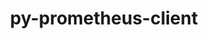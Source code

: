 ---
title: "py-prometheus-client"
layout: cache
categories: [package, develop]
meta: {"versions": ["0.14.1", "0.17.0"], "compilers": ["gcc@=11.1.0"], "oss": ["ubuntu20.04"], "platforms": ["linux"], "targets": ["ppc64le", "x86_64_v3"], "stacks": ["data-vis-sdk", "e4s", "e4s-power"], "num_specs": 27, "num_specs_by_stack": {"e4s-power": 12, "data-vis-sdk": 7, "e4s": 8}}
spec_details: [{"hash": "zjxofarbszzotrmswhpfyj2r4ywty2lk", "compiler": "gcc@=11.1.0", "versions": ["0.14.1"], "os": "ubuntu20.04", "platform": "linux", "target": "ppc64le", "variants": ["build_system=python_pip", "~twisted"], "stacks": ["e4s-power"], "size": "-", "tarball": "https://binaries.spack.io/develop/build_cache/linux-ubuntu20.04-ppc64le/gcc-11.1.0/py-prometheus-client-0.14.1/linux-ubuntu20.04-ppc64le-gcc-11.1.0-py-prometheus-client-0.14.1-zjxofarbszzotrmswhpfyj2r4ywty2lk.spack"}, {"hash": "nvtd4xaymlcthfzfetufzf3tehxvavnt", "compiler": "gcc@=11.1.0", "versions": ["0.17.0"], "os": "ubuntu20.04", "platform": "linux", "target": "ppc64le", "variants": ["build_system=python_pip", "~twisted"], "stacks": ["e4s-power"], "size": "-", "tarball": "https://binaries.spack.io/develop/build_cache/linux-ubuntu20.04-ppc64le/gcc-11.1.0/py-prometheus-client-0.17.0/linux-ubuntu20.04-ppc64le-gcc-11.1.0-py-prometheus-client-0.17.0-nvtd4xaymlcthfzfetufzf3tehxvavnt.spack"}, {"hash": "rdzah2s27pjtkhtrvm3ai6dbocj3r5zc", "compiler": "gcc@=11.1.0", "versions": ["0.14.1"], "os": "ubuntu20.04", "platform": "linux", "target": "ppc64le", "variants": ["build_system=python_pip", "~twisted"], "stacks": ["e4s-power"], "size": "-", "tarball": "https://binaries.spack.io/develop/build_cache/linux-ubuntu20.04-ppc64le/gcc-11.1.0/py-prometheus-client-0.14.1/linux-ubuntu20.04-ppc64le-gcc-11.1.0-py-prometheus-client-0.14.1-rdzah2s27pjtkhtrvm3ai6dbocj3r5zc.spack"}, {"hash": "4nwhljasrxjbzb7fega75ygpp7bz2njc", "compiler": "gcc@=11.1.0", "versions": ["0.17.0"], "os": "ubuntu20.04", "platform": "linux", "target": "ppc64le", "variants": ["build_system=python_pip", "~twisted"], "stacks": ["e4s-power"], "size": "-", "tarball": "https://binaries.spack.io/develop/build_cache/linux-ubuntu20.04-ppc64le/gcc-11.1.0/py-prometheus-client-0.17.0/linux-ubuntu20.04-ppc64le-gcc-11.1.0-py-prometheus-client-0.17.0-4nwhljasrxjbzb7fega75ygpp7bz2njc.spack"}, {"hash": "b5k7ugkpi7jl2c45raqi5naj2plvbdh3", "compiler": "gcc@=11.1.0", "versions": ["0.14.1"], "os": "ubuntu20.04", "platform": "linux", "target": "ppc64le", "variants": ["build_system=python_pip", "~twisted"], "stacks": ["e4s-power"], "size": "-", "tarball": "https://binaries.spack.io/develop/build_cache/linux-ubuntu20.04-ppc64le/gcc-11.1.0/py-prometheus-client-0.14.1/linux-ubuntu20.04-ppc64le-gcc-11.1.0-py-prometheus-client-0.14.1-b5k7ugkpi7jl2c45raqi5naj2plvbdh3.spack"}, {"hash": "v2b2igygbpecpcfnrbol3c5fxo3r42wj", "compiler": "gcc@=11.1.0", "versions": ["0.17.0"], "os": "ubuntu20.04", "platform": "linux", "target": "ppc64le", "variants": ["build_system=python_pip", "~twisted"], "stacks": ["e4s-power"], "size": "-", "tarball": "https://binaries.spack.io/develop/build_cache/linux-ubuntu20.04-ppc64le/gcc-11.1.0/py-prometheus-client-0.17.0/linux-ubuntu20.04-ppc64le-gcc-11.1.0-py-prometheus-client-0.17.0-v2b2igygbpecpcfnrbol3c5fxo3r42wj.spack"}, {"hash": "rq6tejohwmehcq4nm7yfjedxnva7h2m4", "compiler": "gcc@=11.1.0", "versions": ["0.14.1"], "os": "ubuntu20.04", "platform": "linux", "target": "ppc64le", "variants": ["build_system=python_pip", "~twisted"], "stacks": ["e4s-power"], "size": "-", "tarball": "https://binaries.spack.io/develop/build_cache/linux-ubuntu20.04-ppc64le/gcc-11.1.0/py-prometheus-client-0.14.1/linux-ubuntu20.04-ppc64le-gcc-11.1.0-py-prometheus-client-0.14.1-rq6tejohwmehcq4nm7yfjedxnva7h2m4.spack"}, {"hash": "mshevtun5qhh7zgnziq5fkmak4upixyx", "compiler": "gcc@=11.1.0", "versions": ["0.17.0"], "os": "ubuntu20.04", "platform": "linux", "target": "ppc64le", "variants": ["build_system=python_pip", "~twisted"], "stacks": ["e4s-power"], "size": "-", "tarball": "https://binaries.spack.io/develop/build_cache/linux-ubuntu20.04-ppc64le/gcc-11.1.0/py-prometheus-client-0.17.0/linux-ubuntu20.04-ppc64le-gcc-11.1.0-py-prometheus-client-0.17.0-mshevtun5qhh7zgnziq5fkmak4upixyx.spack"}, {"hash": "irz3gvve7cthetkyqluvrdqov4ycgnl7", "compiler": "gcc@=11.1.0", "versions": ["0.17.0"], "os": "ubuntu20.04", "platform": "linux", "target": "ppc64le", "variants": ["build_system=python_pip", "~twisted"], "stacks": ["e4s-power"], "size": "-", "tarball": "https://binaries.spack.io/develop/build_cache/linux-ubuntu20.04-ppc64le/gcc-11.1.0/py-prometheus-client-0.17.0/linux-ubuntu20.04-ppc64le-gcc-11.1.0-py-prometheus-client-0.17.0-irz3gvve7cthetkyqluvrdqov4ycgnl7.spack"}, {"hash": "k3i4atbqoasx5sldxh3qx4buxj4bfqpl", "compiler": "gcc@=11.1.0", "versions": ["0.17.0"], "os": "ubuntu20.04", "platform": "linux", "target": "ppc64le", "variants": ["build_system=python_pip", "~twisted"], "stacks": ["e4s-power"], "size": "-", "tarball": "https://binaries.spack.io/develop/build_cache/linux-ubuntu20.04-ppc64le/gcc-11.1.0/py-prometheus-client-0.17.0/linux-ubuntu20.04-ppc64le-gcc-11.1.0-py-prometheus-client-0.17.0-k3i4atbqoasx5sldxh3qx4buxj4bfqpl.spack"}, {"hash": "xxaspzm5kcgselpip5lp62p3p7ec6zfv", "compiler": "gcc@=11.1.0", "versions": ["0.17.0"], "os": "ubuntu20.04", "platform": "linux", "target": "ppc64le", "variants": ["build_system=python_pip", "~twisted"], "stacks": ["e4s-power"], "size": "-", "tarball": "https://binaries.spack.io/develop/build_cache/linux-ubuntu20.04-ppc64le/gcc-11.1.0/py-prometheus-client-0.17.0/linux-ubuntu20.04-ppc64le-gcc-11.1.0-py-prometheus-client-0.17.0-xxaspzm5kcgselpip5lp62p3p7ec6zfv.spack"}, {"hash": "q43ogjjap4h7czu76ejcl2u3kpptapf2", "compiler": "gcc@=11.1.0", "versions": ["0.14.1"], "os": "ubuntu20.04", "platform": "linux", "target": "ppc64le", "variants": ["build_system=python_pip", "~twisted"], "stacks": ["e4s-power"], "size": "-", "tarball": "https://binaries.spack.io/develop/build_cache/linux-ubuntu20.04-ppc64le/gcc-11.1.0/py-prometheus-client-0.14.1/linux-ubuntu20.04-ppc64le-gcc-11.1.0-py-prometheus-client-0.14.1-q43ogjjap4h7czu76ejcl2u3kpptapf2.spack"}, {"hash": "ixxtxv6eas6xdvzmzelzonsluvitjcnw", "compiler": "gcc@=11.1.0", "versions": ["0.14.1"], "os": "ubuntu20.04", "platform": "linux", "target": "x86_64_v3", "variants": ["build_system=python_pip", "~twisted"], "stacks": ["data-vis-sdk"], "size": "-", "tarball": "https://binaries.spack.io/develop/build_cache/linux-ubuntu20.04-x86_64_v3/gcc-11.1.0/py-prometheus-client-0.14.1/linux-ubuntu20.04-x86_64_v3-gcc-11.1.0-py-prometheus-client-0.14.1-ixxtxv6eas6xdvzmzelzonsluvitjcnw.spack"}, {"hash": "elkwhskbvfsi7cqhrwlrdhwde7qkruer", "compiler": "gcc@=11.1.0", "versions": ["0.14.1"], "os": "ubuntu20.04", "platform": "linux", "target": "x86_64_v3", "variants": ["build_system=python_pip", "~twisted"], "stacks": ["data-vis-sdk"], "size": "-", "tarball": "https://binaries.spack.io/develop/build_cache/linux-ubuntu20.04-x86_64_v3/gcc-11.1.0/py-prometheus-client-0.14.1/linux-ubuntu20.04-x86_64_v3-gcc-11.1.0-py-prometheus-client-0.14.1-elkwhskbvfsi7cqhrwlrdhwde7qkruer.spack"}, {"hash": "e2sue2vt3ls5knltvmdbkyn76gjgbjmp", "compiler": "gcc@=11.1.0", "versions": ["0.17.0"], "os": "ubuntu20.04", "platform": "linux", "target": "x86_64_v3", "variants": ["build_system=python_pip", "~twisted"], "stacks": ["data-vis-sdk"], "size": "-", "tarball": "https://binaries.spack.io/develop/build_cache/linux-ubuntu20.04-x86_64_v3/gcc-11.1.0/py-prometheus-client-0.17.0/linux-ubuntu20.04-x86_64_v3-gcc-11.1.0-py-prometheus-client-0.17.0-e2sue2vt3ls5knltvmdbkyn76gjgbjmp.spack"}, {"hash": "bkqw6axbwqgx5anh3skio54mhbgsjo45", "compiler": "gcc@=11.1.0", "versions": ["0.14.1"], "os": "ubuntu20.04", "platform": "linux", "target": "x86_64_v3", "variants": ["build_system=python_pip", "~twisted"], "stacks": ["e4s"], "size": "-", "tarball": "https://binaries.spack.io/develop/build_cache/linux-ubuntu20.04-x86_64_v3/gcc-11.1.0/py-prometheus-client-0.14.1/linux-ubuntu20.04-x86_64_v3-gcc-11.1.0-py-prometheus-client-0.14.1-bkqw6axbwqgx5anh3skio54mhbgsjo45.spack"}, {"hash": "tqeefiihtg3lysshi5rfse7xztivhtfh", "compiler": "gcc@=11.1.0", "versions": ["0.14.1"], "os": "ubuntu20.04", "platform": "linux", "target": "x86_64_v3", "variants": ["build_system=python_pip", "~twisted"], "stacks": ["data-vis-sdk"], "size": "-", "tarball": "https://binaries.spack.io/develop/build_cache/linux-ubuntu20.04-x86_64_v3/gcc-11.1.0/py-prometheus-client-0.14.1/linux-ubuntu20.04-x86_64_v3-gcc-11.1.0-py-prometheus-client-0.14.1-tqeefiihtg3lysshi5rfse7xztivhtfh.spack"}, {"hash": "wiwkyurkjs527hi3ff3qzvf3c25g6sly", "compiler": "gcc@=11.1.0", "versions": ["0.14.1"], "os": "ubuntu20.04", "platform": "linux", "target": "x86_64_v3", "variants": ["build_system=python_pip", "~twisted"], "stacks": ["data-vis-sdk"], "size": "-", "tarball": "https://binaries.spack.io/develop/build_cache/linux-ubuntu20.04-x86_64_v3/gcc-11.1.0/py-prometheus-client-0.14.1/linux-ubuntu20.04-x86_64_v3-gcc-11.1.0-py-prometheus-client-0.14.1-wiwkyurkjs527hi3ff3qzvf3c25g6sly.spack"}, {"hash": "46czmpxtbyxers6kboiamyfp4xcv2hsu", "compiler": "gcc@=11.1.0", "versions": ["0.14.1"], "os": "ubuntu20.04", "platform": "linux", "target": "x86_64_v3", "variants": ["build_system=python_pip", "~twisted"], "stacks": ["data-vis-sdk"], "size": "-", "tarball": "https://binaries.spack.io/develop/build_cache/linux-ubuntu20.04-x86_64_v3/gcc-11.1.0/py-prometheus-client-0.14.1/linux-ubuntu20.04-x86_64_v3-gcc-11.1.0-py-prometheus-client-0.14.1-46czmpxtbyxers6kboiamyfp4xcv2hsu.spack"}, {"hash": "rgubrow3wwm7sszjm2ies2m2m2wtn35r", "compiler": "gcc@=11.1.0", "versions": ["0.14.1"], "os": "ubuntu20.04", "platform": "linux", "target": "x86_64_v3", "variants": ["build_system=python_pip", "~twisted"], "stacks": ["e4s"], "size": "-", "tarball": "https://binaries.spack.io/develop/build_cache/linux-ubuntu20.04-x86_64_v3/gcc-11.1.0/py-prometheus-client-0.14.1/linux-ubuntu20.04-x86_64_v3-gcc-11.1.0-py-prometheus-client-0.14.1-rgubrow3wwm7sszjm2ies2m2m2wtn35r.spack"}, {"hash": "ff56yjm5us4d32n7ibecg6alc76uyoxh", "compiler": "gcc@=11.1.0", "versions": ["0.14.1"], "os": "ubuntu20.04", "platform": "linux", "target": "x86_64_v3", "variants": ["build_system=python_pip", "~twisted"], "stacks": ["data-vis-sdk"], "size": "-", "tarball": "https://binaries.spack.io/develop/build_cache/linux-ubuntu20.04-x86_64_v3/gcc-11.1.0/py-prometheus-client-0.14.1/linux-ubuntu20.04-x86_64_v3-gcc-11.1.0-py-prometheus-client-0.14.1-ff56yjm5us4d32n7ibecg6alc76uyoxh.spack"}, {"hash": "dwshxzrrgbodut2s2ufr7dgs6yelh3xt", "compiler": "gcc@=11.1.0", "versions": ["0.17.0"], "os": "ubuntu20.04", "platform": "linux", "target": "x86_64_v3", "variants": ["build_system=python_pip", "~twisted"], "stacks": ["e4s"], "size": "-", "tarball": "https://binaries.spack.io/develop/build_cache/linux-ubuntu20.04-x86_64_v3/gcc-11.1.0/py-prometheus-client-0.17.0/linux-ubuntu20.04-x86_64_v3-gcc-11.1.0-py-prometheus-client-0.17.0-dwshxzrrgbodut2s2ufr7dgs6yelh3xt.spack"}, {"hash": "pr6jtzd2qzvnloqhs22nlna7ua7mmifc", "compiler": "gcc@=11.1.0", "versions": ["0.14.1"], "os": "ubuntu20.04", "platform": "linux", "target": "x86_64_v3", "variants": ["build_system=python_pip", "~twisted"], "stacks": ["e4s"], "size": "-", "tarball": "https://binaries.spack.io/develop/build_cache/linux-ubuntu20.04-x86_64_v3/gcc-11.1.0/py-prometheus-client-0.14.1/linux-ubuntu20.04-x86_64_v3-gcc-11.1.0-py-prometheus-client-0.14.1-pr6jtzd2qzvnloqhs22nlna7ua7mmifc.spack"}, {"hash": "s7igeo3dqqeb2er6252niakcve5bsnbd", "compiler": "gcc@=11.1.0", "versions": ["0.14.1"], "os": "ubuntu20.04", "platform": "linux", "target": "x86_64_v3", "variants": ["build_system=python_pip", "~twisted"], "stacks": ["e4s"], "size": "-", "tarball": "https://binaries.spack.io/develop/build_cache/linux-ubuntu20.04-x86_64_v3/gcc-11.1.0/py-prometheus-client-0.14.1/linux-ubuntu20.04-x86_64_v3-gcc-11.1.0-py-prometheus-client-0.14.1-s7igeo3dqqeb2er6252niakcve5bsnbd.spack"}, {"hash": "nqjo4la4djkwtqgs5h76yrojeyy6nk4v", "compiler": "gcc@=11.1.0", "versions": ["0.17.0"], "os": "ubuntu20.04", "platform": "linux", "target": "x86_64_v3", "variants": ["build_system=python_pip", "~twisted"], "stacks": ["e4s"], "size": "-", "tarball": "https://binaries.spack.io/develop/build_cache/linux-ubuntu20.04-x86_64_v3/gcc-11.1.0/py-prometheus-client-0.17.0/linux-ubuntu20.04-x86_64_v3-gcc-11.1.0-py-prometheus-client-0.17.0-nqjo4la4djkwtqgs5h76yrojeyy6nk4v.spack"}, {"hash": "7kp6xbrnk7i7aju45typhvw3rn2s2bpg", "compiler": "gcc@=11.1.0", "versions": ["0.17.0"], "os": "ubuntu20.04", "platform": "linux", "target": "x86_64_v3", "variants": ["build_system=python_pip", "~twisted"], "stacks": ["e4s"], "size": "-", "tarball": "https://binaries.spack.io/develop/build_cache/linux-ubuntu20.04-x86_64_v3/gcc-11.1.0/py-prometheus-client-0.17.0/linux-ubuntu20.04-x86_64_v3-gcc-11.1.0-py-prometheus-client-0.17.0-7kp6xbrnk7i7aju45typhvw3rn2s2bpg.spack"}, {"hash": "3zakwgtiriiqd767uumzcuh454fojoyl", "compiler": "gcc@=11.1.0", "versions": ["0.14.1"], "os": "ubuntu20.04", "platform": "linux", "target": "x86_64_v3", "variants": ["build_system=python_pip", "~twisted"], "stacks": ["e4s"], "size": "-", "tarball": "https://binaries.spack.io/develop/build_cache/linux-ubuntu20.04-x86_64_v3/gcc-11.1.0/py-prometheus-client-0.14.1/linux-ubuntu20.04-x86_64_v3-gcc-11.1.0-py-prometheus-client-0.14.1-3zakwgtiriiqd767uumzcuh454fojoyl.spack"}]
---